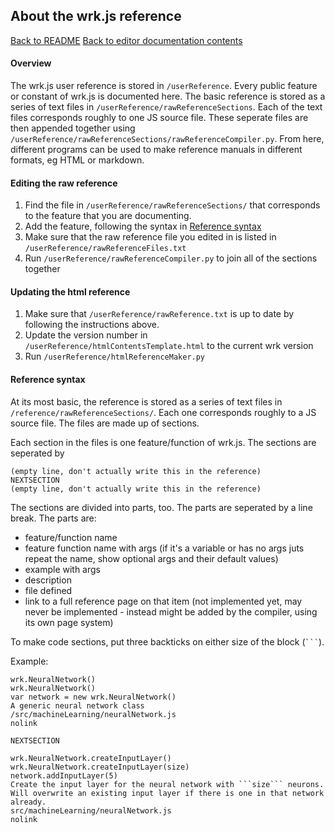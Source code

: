 ## About the wrk.js reference

[Back to README](/README.md)
[Back to editor documentation contents](MAIN.md)

#### Overview
The wrk.js user reference is stored in `/userReference`. Every public feature or constant of wrk.js is documented here. The basic reference is stored as a series of text files in `/userReference/rawReferenceSections`. Each of the text files corresponds roughly to one JS source file. These seperate files are then appended together using `/userReference/rawReferenceSections/rawReferenceCompiler.py`. From here, different programs can be used to make reference manuals in different formats, eg HTML or markdown.

#### Editing the raw reference
1. Find the file in `/userReference/rawReferenceSections/` that corresponds to the feature that you are documenting.
2. Add the feature, following the syntax in [Reference syntax](#reference-syntax)
3. Make sure that the raw reference file you edited in is listed in `/userReference/rawReferenceFiles.txt`
4. Run `/userReference/rawReferenceCompiler.py` to join all of the sections together

#### Updating the html reference

1. Make sure that `/userReference/rawReference.txt` is up to date by following the instructions above.
2. Update the version number in `/userReference/htmlContentsTemplate.html` to the current wrk version
3. Run `/userReference/htmlReferenceMaker.py`

#### Reference syntax
At its most basic, the reference is stored as a series of text files in `/reference/rawReferenceSections/`. Each one corresponds roughly to a JS source file. The files are made up of sections.

Each section in the files is one feature/function of wrk.js. The sections are seperated by 
```
(empty line, don't actually write this in the reference)
NEXTSECTION
(empty line, don't actually write this in the reference)
```

The sections are divided into parts, too. The parts are seperated by a line break. The parts are:
- feature/function name
- feature function name with args (if it's a variable or has no args juts repeat the name, show optional args and their default values)
- example with args
- description
- file defined
- link to a full reference page on that item (not implemented yet, may never be implemented - instead might be added by the compiler, using its own page system)

To make code sections, put three backticks on either size of the block (` ``` `).

Example:
```
wrk.NeuralNetwork()
wrk.NeuralNetwork()
var network = new wrk.NeuralNetwork()
A generic neural network class
/src/machineLearning/neuralNetwork.js
nolink

NEXTSECTION

wrk.NeuralNetwork.createInputLayer()
wrk.NeuralNetwork.createInputLayer(size)
network.addInputLayer(5)
Create the input layer for the neural network with ```size``` neurons. Will overwrite an existing input layer if there is one in that network already.
src/machineLearning/neuralNetwork.js
nolink
```